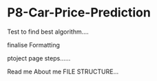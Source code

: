 # P8-Car-Price-Prediction

Test to find best algorithm.... 


finalise Formatting 

ptoject page steps...... 

Read me
About me 
FILE STRUCTURE... 
